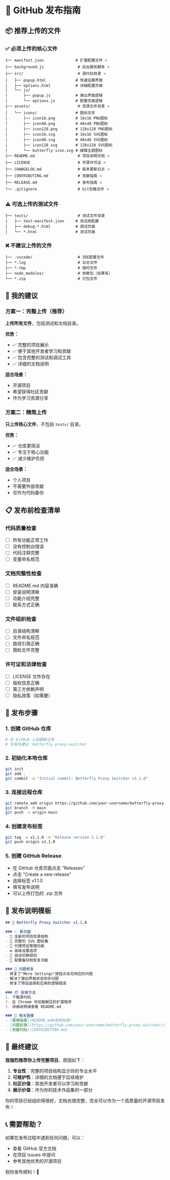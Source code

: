 # 🚀 GitHub 发布指南

## 📦 推荐上传的文件

### ✅ 必须上传的核心文件
```
├── manifest.json              # 扩展配置文件 ⭐
├── background.js               # 后台服务脚本 ⭐
├── src/                        # 源代码目录 ⭐
│   ├── popup.html             # 快速设置界面
│   ├── options.html           # 详细配置页面
│   └── js/
│       ├── popup.js           # 弹出界面逻辑
│       └── options.js         # 配置页面逻辑
├── assets/                     # 资源文件目录 ⭐
│   └── icons/                 # 图标文件
│       ├── icon16.png         # 16x16 PNG图标
│       ├── icon48.png         # 48x48 PNG图标
│       ├── icon128.png        # 128x128 PNG图标
│       ├── icon16.svg         # 16x16 SVG图标
│       ├── icon48.svg         # 48x48 SVG图标
│       ├── icon128.svg        # 128x128 SVG图标
│       └── butterfly-icon.svg # 蝴蝶主题图标
├── README.md                   # 项目说明文档 ⭐
├── LICENSE                     # 开源许可证 ⭐
├── CHANGELOG.md                # 版本更新日志 ⭐
├── CONTRIBUTING.md             # 贡献指南 ⭐
├── RELEASE.md                  # 发布指南 ⭐
└── .gitignore                  # Git忽略文件 ⭐
```



### ⚠️ 可选上传的测试文件
```
├── tests/                      # 测试文件目录
│   ├── test-manifest.json     # 测试用配置
│   ├── debug-*.html           # 调试页面
│   └── *.html                 # 测试页面
```

### ❌ 不建议上传的文件
```
├── .vscode/                    # IDE配置文件
├── *.log                       # 日志文件
├── *.tmp                       # 临时文件
├── node_modules/               # 依赖包（如果有）
└── *.zip                       # 打包文件
```

## 🎯 我的建议

### 方案一：完整上传（推荐）
**上传所有文件**，包括测试和文档目录。

**优势：**
- ✅ 完整的项目展示
- ✅ 便于其他开发者学习和贡献
- ✅ 包含完整的测试和调试工具
- ✅ 详细的文档说明

**适合场景：**
- 开源项目
- 希望获得社区贡献
- 作为学习资源分享

### 方案二：精简上传
**只上传核心文件**，不包括 `tests/` 目录。

**优势：**
- ✅ 仓库更简洁
- ✅ 专注于核心功能
- ✅ 减少维护负担

**适合场景：**
- 个人项目
- 不需要外部贡献
- 仅作为代码备份

## 📋 发布前检查清单

### 代码质量检查
- [ ] 所有功能正常工作
- [ ] 没有控制台错误
- [ ] 代码注释完整
- [ ] 变量命名规范

### 文档完整性检查
- [ ] README.md 内容准确
- [ ] 安装说明清晰
- [ ] 功能介绍完整
- [ ] 联系方式正确

### 文件组织检查
- [ ] 目录结构清晰
- [ ] 文件命名规范
- [ ] 路径引用正确
- [ ] 图标文件完整

### 许可证和法律检查
- [ ] LICENSE 文件存在
- [ ] 版权信息正确
- [ ] 第三方依赖声明
- [ ] 隐私政策（如需要）

## 🚀 发布步骤

### 1. 创建 GitHub 仓库
```bash
# 在 GitHub 上创建新仓库
# 仓库名建议：betterfly-proxy-switcher
```

### 2. 初始化本地仓库
```bash
git init
git add .
git commit -m "Initial commit: Betterfly Proxy Switcher v1.1.0"
```

### 3. 连接远程仓库
```bash
git remote add origin https://github.com/your-username/betterfly-proxy-switcher.git
git branch -M main
git push -u origin main
```

### 4. 创建发布标签
```bash
git tag -a v1.1.0 -m "Release version 1.1.0"
git push origin v1.1.0
```

### 5. 创建 GitHub Release
- 在 GitHub 仓库页面点击 "Releases"
- 点击 "Create a new release"
- 选择标签 v1.1.0
- 填写发布说明
- 可以上传打包的 .zip 文件

## 📝 发布说明模板

```markdown
## 🦋 Betterfly Proxy Switcher v1.1.0

### ✨ 新功能
- 🎨 全新的项目目录结构
- 🦋 完整的 SVG 图标集
- 🔧 代理预设管理功能
- ⚙️ 高级设置选项
- 🔄 自动切换规则
- 💾 配置备份和恢复功能

### 🐛 问题修复
- 修复了"More Settings"按钮点击无响应的问题
- 解决了弹出界面状态同步问题
- 修复了预设选择和应用的逻辑错误

### 📦 安装方法
1. 下载源代码
2. 在 Chrome 中加载解压的扩展程序
3. 详细说明请查看 README.md

### 🔗 相关链接
- [使用指南](README.md#使用指南)
- [问题反馈](https://github.com/your-username/betterfly-proxy-switcher/issues)
- [贡献代码](CONTRIBUTING.md)
```

## 🎯 最终建议

**我强烈推荐你上传完整项目**，原因如下：

1. **专业性**：完整的项目结构显示你的专业水平
2. **可维护性**：详细的文档便于后续维护
3. **社区价值**：其他开发者可以学习和贡献
4. **展示价值**：作为你的技术作品集的一部分

你的项目已经组织得很好，文档也很完整，完全可以作为一个高质量的开源项目发布！

## 📞 需要帮助？

如果在发布过程中遇到任何问题，可以：
- 查看 GitHub 官方文档
- 在项目 Issues 中提问
- 参考其他优秀的开源项目

祝你发布顺利！🎉